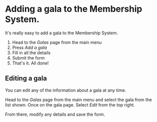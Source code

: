 # Adding a gala to the Membership System.

It's really easy to add a gala to the Membership System.

1. Head to the *Galas* page from the main menu
2. Press *Add a gala*
3. Fill in all the details
4. Submit the form
5. That's it. All done!

## Editing a gala

You can edit any of the information about a gala at any time.

Head to the *Galas* page from the main menu and select the gala from the list shown. Once on the gala page. Select *Edit* from the top right.

From there, modify any details and save the form.

<!-- ![Test image](./test-image.png "Test Image") -->